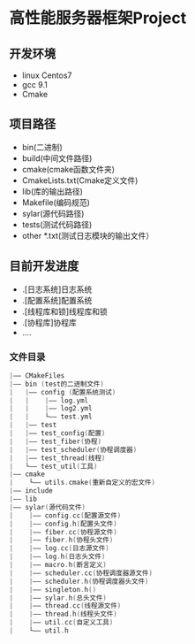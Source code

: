 # 高性能服务器框架Project

## 开发环境
  - linux Centos7
  - gcc 9.1
  - Cmake

## 项目路径
  - bin(二进制)
  - build(中间文件路径)
  - cmake(cmake函数文件夹)
  - CmakeLists.txt(Cmake定义文件)
  - lib(库的输出路径)
  - Makefile(编码规范)
  - sylar(源代码路径)
  - tests(测试代码路径)
  - other *.txt(测试日志模块的输出文件）

## 目前开发进度
  - .[日志系统]日志系统
  - .[配置系统]配置系统
  - .[线程库和锁]线程库和锁
  - .[协程库]协程库
  -   ....

### 文件目录
```C++
|—— CMakeFiles
|—— bin (test的二进制文件)
|   |—— config (配置系统测试)
|   |    |—— log.yml
|   |    |—— log2.yml
|   |    └—— test.yml
|   |—— test
|   |—— test_config(配置)
|   |—— test_fiber(协程)
|   |—— test_scheduler(协程调度器)
|   |—— test_thread(线程)
|   └—— test_util(工具)
|—— cmake
|    └—— utils.cmake(重新自定义的宏文件)
|—— include
|—— lib
|—— sylar(源代码文件)
|    |—— config.cc(配置源文件)
|    |—— config.h(配置头文件)
|    |—— fiber.cc(协程源文件)
|    |—— fiber.h(协程头文件)
|    |—— log.cc(日志源文件)
|    |—— log.h(日志头文件)
|    |—— macro.h(断言定义)
|    |—— scheduler.cc(协程调度器源文件)
|    |—— scheduler.h(协程调度器头文件)
|    |—— singleton.h()
|    |—— sylar.h(总头文件)
|    |—— thread.cc(线程源文件)
|    |—— thread.h(线程头文件)
|    |—— util.cc(自定义工具)
|    └—— util.h
```












